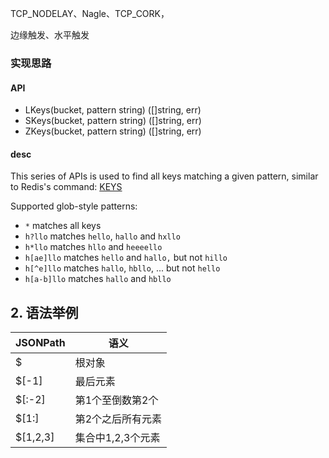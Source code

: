 TCP_NODELAY、Nagle、TCP_CORK，

边缘触发、水平触发



### 实现思路

#### API

- LKeys(bucket, pattern string) ([]string, err)
- SKeys(bucket, pattern string) ([]string, err)
- ZKeys(bucket, pattern string) ([]string, err)



#### desc

This series of APIs is used to find all keys matching a given pattern, similar to Redis's command: [KEYS](https://redis.io/commands/keys/)

Supported glob-style patterns:

- `*` matches all keys
- `h?llo` matches `hello`, `hallo` and `hxllo`
- `h*llo` matches `hllo` and `heeeello`
- `h[ae]llo` matches `hello` and `hallo,` but not `hillo`
- `h[^e]llo` matches `hallo`, `hbllo`, ... but not `hello`
- `h[a-b]llo` matches `hallo` and `hbllo`





## 2. 语法举例

| JSONPath	| 语义 |
|--------------------------------|-----------------------------------------------------------|
| $	| 根对象 |
| $[-1]	 | 最后元素 |
| $[:-2]	 | 第1个至倒数第2个 | 
| $[1:]	 | 第2个之后所有元素 | 
| $[1,2,3]	 | 集合中1,2,3个元素 |
